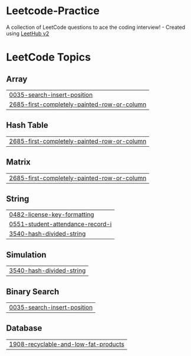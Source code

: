 # Leetcode-Practice
A collection of LeetCode questions to ace the coding interview! - Created using [LeetHub v2](https://github.com/arunbhardwaj/LeetHub-2.0)

<!---LeetCode Topics Start-->
# LeetCode Topics
## Array
|  |
| ------- |
| [0035-search-insert-position](https://github.com/simsidhu7/Leetcode-Practice/tree/master/0035-search-insert-position) |
| [2685-first-completely-painted-row-or-column](https://github.com/simsidhu7/Leetcode-Practice/tree/master/2685-first-completely-painted-row-or-column) |
## Hash Table
|  |
| ------- |
| [2685-first-completely-painted-row-or-column](https://github.com/simsidhu7/Leetcode-Practice/tree/master/2685-first-completely-painted-row-or-column) |
## Matrix
|  |
| ------- |
| [2685-first-completely-painted-row-or-column](https://github.com/simsidhu7/Leetcode-Practice/tree/master/2685-first-completely-painted-row-or-column) |
## String
|  |
| ------- |
| [0482-license-key-formatting](https://github.com/simsidhu7/Leetcode-Practice/tree/master/0482-license-key-formatting) |
| [0551-student-attendance-record-i](https://github.com/simsidhu7/Leetcode-Practice/tree/master/0551-student-attendance-record-i) |
| [3540-hash-divided-string](https://github.com/simsidhu7/Leetcode-Practice/tree/master/3540-hash-divided-string) |
## Simulation
|  |
| ------- |
| [3540-hash-divided-string](https://github.com/simsidhu7/Leetcode-Practice/tree/master/3540-hash-divided-string) |
## Binary Search
|  |
| ------- |
| [0035-search-insert-position](https://github.com/simsidhu7/Leetcode-Practice/tree/master/0035-search-insert-position) |
## Database
|  |
| ------- |
| [1908-recyclable-and-low-fat-products](https://github.com/simsidhu7/Leetcode-Practice/tree/master/1908-recyclable-and-low-fat-products) |
<!---LeetCode Topics End-->